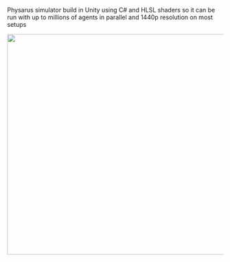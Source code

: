 Physarus simulator build in Unity using C# and HLSL shaders so it can be run with up to millions of agents in parallel and 1440p resolution on most setups

<img src="https://cdn.discordapp.com/attachments/929865678947762179/1212302940832796693/Capture.PNG?ex=65f15818&is=65dee318&hm=85380bee10a4fadb0f1dc243372663bf208ba9573b2e5014bf2297736861bf0c&" width="904" height="513">
